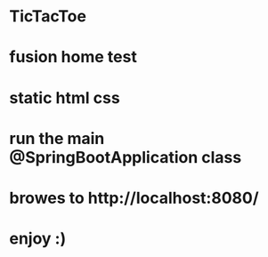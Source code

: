 # TicTacToe
# fusion home test  
# static html css  
# run the main @SpringBootApplication class  
# browes to  http://localhost:8080/  
# enjoy :)  
